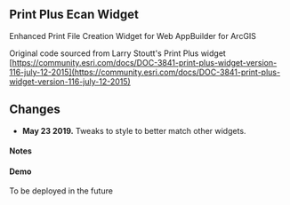 ## Print Plus Ecan Widget
Enhanced Print File Creation Widget for Web AppBuilder for ArcGIS 

Original code sourced from Larry Stoutt's Print Plus widget [https://community.esri.com/docs/DOC-3841-print-plus-widget-version-116-july-12-2015](https://community.esri.com/docs/DOC-3841-print-plus-widget-version-116-july-12-2015)

## Changes

- **May 23 2019.**  Tweaks to style to better match other widgets. 

#### Notes


#### Demo
To be deployed in the future
